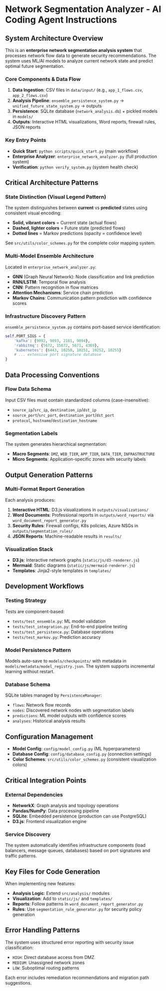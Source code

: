 # Network Segmentation Analyzer - AI Coding Agent Instructions

## System Architecture Overview

This is an **enterprise network segmentation analysis system** that processes network flow data to generate security recommendations. The system uses ML/AI models to analyze current network state and predict optimal future segmentation.

### Core Components & Data Flow

1. **Data Ingestion**: CSV files in `data/input/` (e.g., `app_1_flows.csv`, `app_2_flows.csv`)
2. **Analysis Pipeline**: `ensemble_persistence_system.py` → `unified_future_state_system.py` → outputs
3. **Persistence**: SQLite database (`network_analysis.db`) + pickled models in `models/`
4. **Outputs**: Interactive HTML visualizations, Word reports, firewall rules, JSON reports

### Key Entry Points

- **Quick Start**: `python scripts/quick_start.py` (main workflow)
- **Enterprise Analyzer**: `enterprise_network_analyzer.py` (full production system)
- **Verification**: `python verify_system.py` (system health check)

## Critical Architecture Patterns

### State Distinction (Visual Legend Pattern)
The system distinguishes between **current** vs **predicted** states using consistent visual encoding:
- **Solid, vibrant colors** = Current state (actual flows)
- **Dashed, lighter colors** = Future state (predicted flows)  
- **Dotted lines** = Markov predictions (opacity = confidence level)

See `src/utils/color_schemes.py` for the complete color mapping system.

### Multi-Model Ensemble Architecture
Located in `enterprise_network_analyzer.py`:
- **GNN** (Graph Neural Network): Node classification and link prediction
- **RNN/LSTM**: Temporal flow analysis
- **CNN**: Pattern recognition in flow matrices
- **Attention Mechanisms**: Service chain prediction
- **Markov Chains**: Communication pattern prediction with confidence scores

### Infrastructure Discovery Pattern
`ensemble_persistence_system.py` contains port-based service identification:
```python
self.PORT_SIGS = {
    'kafka': {9092, 9093, 2181, 9094},
    'rabbitmq': {5672, 15672, 5671, 4369},
    'kubernetes': {6443, 10250, 10251, 10252, 10255}
    # ... extensive port signature database
}
```

## Data Processing Conventions

### Flow Data Schema
Input CSV files must contain standardized columns (case-insensitive):
- `source_ip`/`src_ip`, `destination_ip`/`dst_ip`
- `source_port`/`src_port`, `destination_port`/`dst_port`
- `protocol`, `hostname`/`destination_hostname`

### Segmentation Labels
The system generates hierarchical segmentation:
- **Macro Segments**: `DMZ`, `WEB_TIER`, `APP_TIER`, `DATA_TIER`, `INFRASTRUCTURE`
- **Micro Segments**: Application-specific zones with security labels

## Output Generation Patterns

### Multi-Format Report Generation
Each analysis produces:
1. **Interactive HTML**: D3.js visualizations in `outputs/visualizations/`
2. **Word Documents**: Professional reports in `outputs/word_reports/` via `word_document_report_generator.py`
3. **Security Rules**: Firewall configs, K8s policies, Azure NSGs in `outputs/segmentation_rules/`
4. **JSON Reports**: Machine-readable results in `results/`

### Visualization Stack
- **D3.js**: Interactive network graphs (`static/js/d3-renderer.js`)
- **Mermaid**: Static diagrams (`static/js/mermaid-renderer.js`)
- **Templates**: Jinja2-style templates in `templates/`

## Development Workflows

### Testing Strategy
Tests are component-based:
- `tests/test_ensemble.py`: ML model validation
- `tests/test_integration.py`: End-to-end pipeline testing
- `tests/test_persistence.py`: Database operations
- `tests/test_markov.py`: Prediction accuracy

### Model Persistence Pattern
Models auto-save to `models/checkpoints/` with metadata in `models/metadata/model_registry.json`. The system supports incremental learning without restart.

### Database Schema
SQLite tables managed by `PersistenceManager`:
- `flows`: Network flow records
- `nodes`: Discovered network nodes with segmentation labels
- `predictions`: ML model outputs with confidence scores
- `analyses`: Historical analysis results

## Configuration Management

- **Model Config**: `config/model_config.py` (ML hyperparameters)
- **Database Config**: `config/database_config.py` (connection settings)
- **Color Schemes**: `src/utils/color_schemes.py` (consistent visualization colors)

## Critical Integration Points

### External Dependencies
- **NetworkX**: Graph analysis and topology operations
- **Pandas/NumPy**: Data processing pipeline
- **SQLite**: Embedded persistence (production can use PostgreSQL)
- **D3.js**: Frontend visualization engine

### Service Discovery
The system automatically identifies infrastructure components (load balancers, message queues, databases) based on port signatures and traffic patterns.

## Key Files for Code Generation

When implementing new features:
- **Analysis Logic**: Extend `src/analysis/` modules
- **Visualization**: Add to `static/js/` and `templates/`
- **Reports**: Follow patterns in `word_document_report_generator.py`
- **Rules**: Use `segmentation_rule_generator.py` for security policy generation

## Error Handling Patterns

The system uses structured error reporting with security issue classification:
- `HIGH`: Direct database access from DMZ
- `MEDIUM`: Unassigned network zones
- `LOW`: Suboptimal routing patterns

Each error includes remediation recommendations and migration path suggestions.